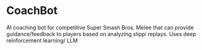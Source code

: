 # CoachBot
AI coaching bot for competitive Super Smash Bros. Melee that can provide guidance/feedback to players based on analyzing slippi replays. Uses deep reinforcement learning/ LLM
